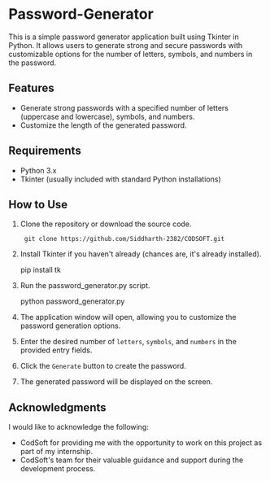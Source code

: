 # Password-Generator

This is a simple password generator application built using Tkinter in Python. It allows users to generate strong and secure passwords with customizable options for the number of letters, symbols, and numbers in the password.

## Features

- Generate strong passwords with a specified number of letters (uppercase and lowercase), symbols, and numbers.
- Customize the length of the generated password.

## Requirements

- Python 3.x
- Tkinter (usually included with standard Python installations)

## How to Use

1. Clone the repository or download the source code.
        
        git clone https://github.com/Siddharth-2382/CODSOFT.git
2. Install Tkinter if you haven't already (chances are, it's already installed).

      pip install tk
3. Run the password_generator.py script.

      python password_generator.py
4. The application window will open, allowing you to customize the password generation options.
5. Enter the desired number of `letters`, `symbols`, and `numbers` in the provided entry fields.
6. Click the `Generate` button to create the password.
7. The generated password will be displayed on the screen.

## Acknowledgments

I would like to acknowledge the following:

- CodSoft for providing me with the opportunity to work on this project as part of my internship.
- CodSoft's team for their valuable guidance and support during the development process.
